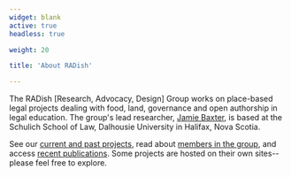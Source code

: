 ```yaml
---
widget: blank
active: true
headless: true

weight: 20

title: 'About RADish'

---
```


The RADish [Research, Advocacy, Design] Group works on place-based legal projects dealing with food, land, governance and open authorship in legal education. The group's lead researcher, [Jamie Baxter](../authors/baxter), is based at the Schulich School of Law, Dalhousie University in Halifax, Nova Scotia. 

See our [current and past projects](#projects), read about [members in the group](#people), and access [recent publications](#publications). Some projects are hosted on their own sites--please feel free to explore.